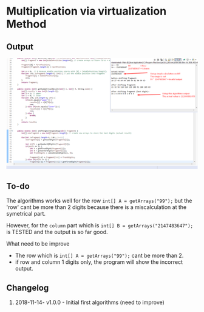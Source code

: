 # Multiplication via virtualization Method

Output
----------
![alt text](https://github.com/SnowBases/Virtualization-Multiplication/blob/master/Screenshots.png)

To-do
----------
The algorithms works well for the row `int[] A = getArrays("99");` but 
the 'row' cant be more than 2 digits because there is a miscalculation at the symetrical part.

However, for the `column` part which is `int[] B = getArrays("2147483647");` is TESTED and the output is so far good.

What need to be improve
- The row which is `int[] A = getArrays("99");` cant be more than 2. 
- if row and column 1 digits only, the program will show the incorrect output.

Changelog
----------
1. 2018-11-14- v1.0.0 - Initial first algorithms (need to improve)



